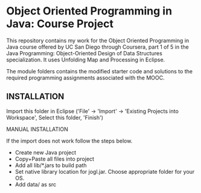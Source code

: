 Object Oriented Programming in Java: Course Project
=========================================

This repository contains my work for the Object Oriented Programming in Java course offered by 
UC San Diego through Coursera, part 1 of 5 in the Java Programming: Object-Oriented Design of Data Structures specialization. 
It uses Unfolding Map and Processing in Eclipse.


The module folders contains the modified starter code and solutions to the required programming assignments
associated with the MOOC.

INSTALLATION
------------

Import this folder in Eclipse ('File' -> 'Import' -> 'Existing Projects into
Workspace', Select this folder, 'Finish')


MANUAL INSTALLATION

If the import does not work follow the steps below.

- Create new Java project
- Copy+Paste all files into project
- Add all lib/*.jars to build path
- Set native library location for jogl.jar. Choose appropriate folder for your OS.
- Add data/ as src






